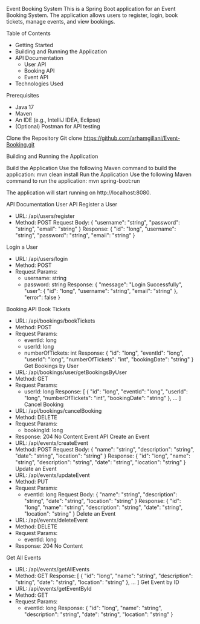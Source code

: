 Event Booking System
This is a Spring Boot application for an Event Booking System. The application allows users to register, login, book tickets, manage events, and view bookings.

Table of Contents
* Getting Started
* Building and Running the Application
* API Documentation
   * User API
   * Booking API
   * Event API
* Technologies Used

Prerequisites
* Java 17
* Maven
* An IDE (e.g., IntelliJ IDEA, Eclipse)
* (Optional) Postman for API testing

Clone the Repository
Git clone https://github.com/arhamgillani/Event-Booking.git


Building and Running the Application

Build the Application
Use the following Maven command to build the application:
mvn clean install
Run the Application
Use the following Maven command to run the application:
mvn spring-boot:run

The application will start running on http://localhost:8080.

API Documentation
User API
Register a User
* URL: /api/users/register
* Method: POST
Request Body:
{
  "username": "string",
  "password": "string",
  "email": "string"
}
Response:
{
  "id": "long",
  "username": "string",
  "password": "string",
  "email": "string"
}


Login a User
* URL: /api/users/login
* Method: POST
* Request Params:
   * username: string
   * password: string
Response:
{
  "message": "Login Successfully",
  "user": {
    "id": "long",
    "username": "string",
    "email": "string"
  },
  "error": false
}

Booking API
Book Tickets
* URL: /api/bookings/bookTickets
* Method: POST
* Request Params:
   * eventId: long
   * userId: long
   * numberOfTickets: int
Response:
{
  "id": "long",
  "eventId": "long",
  "userId": "long",
  "numberOfTickets": "int",
  "bookingDate": "string"
}
Get Bookings by User
* URL: /api/bookings/user/getBookingsByUser
* Method: GET
* Request Params:
   * userId: long
Response:
[
  {
    "id": "long",
    "eventId": "long",
    "userId": "long",
    "numberOfTickets": "int",
    "bookingDate": "string"
  },
  ...
]
Cancel Booking
* URL: /api/bookings/cancelBooking
* Method: DELETE
* Request Params:
   * bookingId: long
* Response: 204 No Content
Event API
Create an Event
* URL: /api/events/createEvent
* Method: POST
Request Body:
{
  "name": "string",
  "description": "string",
  "date": "string",
  "location": "string"
}
Response:
{
  "id": "long",
  "name": "string",
  "description": "string",
  "date": "string",
  "location": "string"
}
Update an Event
* URL: /api/events/updateEvent
* Method: PUT
* Request Params:
   * eventId: long
Request Body:
{
  "name": "string",
  "description": "string",
  "date": "string",
  "location": "string"
}
Response:
{
  "id": "long",
  "name": "string",
  "description": "string",
  "date": "string",
  "location": "string"
}
Delete an Event
* URL: /api/events/deleteEvent
* Method: DELETE
* Request Params:
   * eventId: long
* Response: 204 No Content


Get All Events
* URL: /api/events/getAllEvents
* Method: GET
Response:
[
  {
    "id": "long",
    "name": "string",
    "description": "string",
    "date": "string",
    "location": "string"
  },
  ...
]
Get Event by ID
* URL: /api/events/getEventById
* Method: GET
* Request Params:
   * eventId: long
Response:
{
  "id": "long",
  "name": "string",
  "description": "string",
  "date": "string",
  "location": "string"
}
